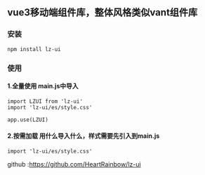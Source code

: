 ## vue3移动端组件库，整体风格类似vant组件库
### 安装

```
npm install lz-ui
```

### 使用

#### 1.全量使用 main.js中导入

```
import LZUI from 'lz-ui'
import 'lz-ui/es/style.css'

app.use(LZUI)
```

#### 2.按需加载 用什么导入什么，样式需要先引入到main.js

```
import 'lz-ui/es/style.css'
```

github :https://github.com/HeartRainbow/lz-ui